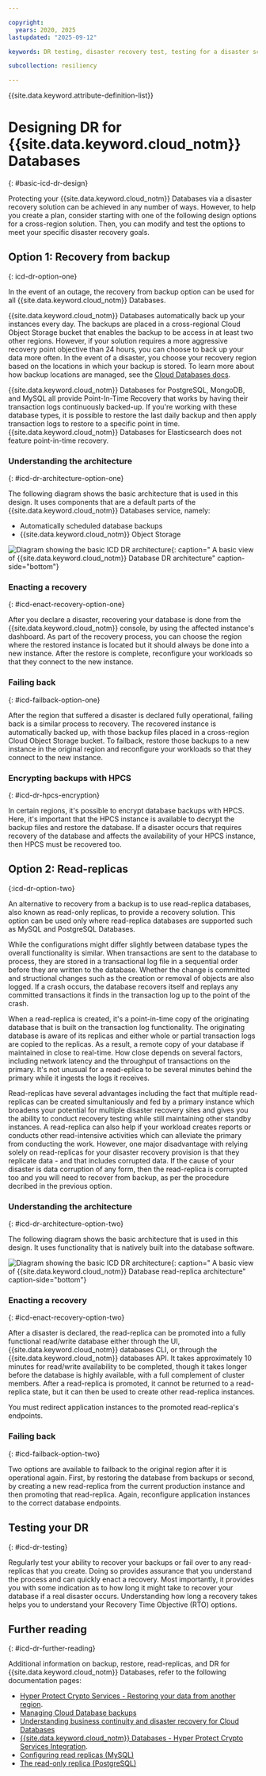```yaml
---

copyright:
  years: 2020, 2025
lastupdated: "2025-09-12"

keywords: DR testing, disaster recovery test, testing for a disaster scenario, dry test, switch over, DR simulation, databases

subcollection: resiliency

---
```


{{site.data.keyword.attribute-definition-list}}

# Designing DR for {{site.data.keyword.cloud_notm}} Databases
{: #basic-icd-dr-design}

Protecting your {{site.data.keyword.cloud_notm}} Databases via a disaster recovery solution can be achieved in any number of ways. However, to help you create a plan, consider starting with one of the following design options for a cross-region solution. Then, you can modify and test the options to meet your specific disaster recovery goals.

## Option 1: Recovery from backup
{: icd-dr-option-one}

In the event of an outage, the recovery from backup option can be used for all {{site.data.keyword.cloud_notm}} Databases.

{{site.data.keyword.cloud_notm}} Databases automatically back up your instances every day. The backups are placed in a cross-regional Cloud Object Storage bucket that enables the backup to be access in at least two other regions. However, if your solution requires a more aggressive recovery point objective than 24 hours, you can choose to back up your data more often. In the event of a disaster, you choose your recovery region based on the locations in which your backup is stored. To learn more about how backup locations are managed, see the [Cloud Databases docs](/docs/cloud-databases?topic=cloud-databases-dashboard-backups#backup-locations).

{{site.data.keyword.cloud_notm}} Databases for PostgreSQL, MongoDB, and MySQL all provide Point-In-Time Recovery that works by having their transaction logs continuously backed-up. If you're working with these database types, it is possible to restore the last daily backup and then apply transaction logs to restore to a specific point in time. {{site.data.keyword.cloud_notm}} Databases for Elasticsearch does not feature point-in-time recovery.


### Understanding the architecture
{: #icd-dr-architecture-option-one}

The following diagram shows the basic architecture that is used in this design. It uses components that are a default parts of the {{site.data.keyword.cloud_notm}} Databases service, namely:

* Automatically scheduled database backups
* {{site.data.keyword.cloud_notm}} Object Storage

![Diagram showing the basic ICD DR architecture](images/simple-icd-dr-arch2.svg "Diagram depicting a basic view of {{site.data.keyword.cloud_notm}} Database DR architecture"){: caption=" A basic view of {{site.data.keyword.cloud_notm}} Database DR architecture" caption-side="bottom"}

### Enacting a recovery
{: #icd-enact-recovery-option-one}

After you declare a disaster, recovering your database is done from the {{site.data.keyword.cloud_notm}} console, by using the affected instance's dashboard. As part of the recovery process, you can choose the region where the restored instance is located but it should always be done into a new instance. After the restore is complete, reconfigure your workloads so that they connect to the new instance.

### Failing back
{: #icd-failback-option-one}

After the region that suffered a disaster is declared fully operational, failing back is a similar process to recovery. The recovered instance is automatically backed up, with those backup files placed in a cross-region Cloud Object Storage bucket. To failback, restore those backups to a new instance in the original region and reconfigure your workloads so that they connect to the new instance.

### Encrypting backups with HPCS
{: #icd-dr-hpcs-encryption}

In certain regions, it's possible to encrypt database backups with HPCS. Here, it's important that the HPCS instance is available to decrypt the backup files and restore the database. If a disaster occurs that requires recovery of the database and affects the availability of your HPCS instance, then HPCS must be recovered too.

## Option 2: Read-replicas
{:icd-dr-option-two}

An alternative to recovery from a backup is to use read-replica databases, also known as read-only replicas, to provide a recovery solution. This option can be used only where read-replica databases are supported such as MySQL and PostgreSQL Databases.

While the configurations might differ slightly between database types the overall functionality is similar. When transactions are sent to the database to process, they are stored in a transactional log file in a sequential order before they are written to the database. Whether the change is committed and structional changes such as the creation or removal of objects are also logged. If a crash occurs, the database recovers itself and replays any committed transactions it finds in the transaction log up to the point of the crash. 

When a read-replica is created, it's a point-in-time copy of the originating database that is built on the transaction log functionality. The originating database is aware of its replicas and either whole or partial transaction logs are copied to the replicas. As a result, a remote copy of your database if maintained in close to real-time. How close depends on several factors, including network latency and the throughput of transactions on the primary. It's not unusual for a read-eplica to be several minutes behind the primary while it ingests the logs it receives.

Read-replicas have several advantages including the fact that multiple read-replicas can be created simultaniously and fed by a primary instance which broadens your potential for multiple disaster recovery sites and gives you the ability to conduct recovery testing while still maintaining other standby instances. A read-replica can also help if your workload creates reports or conducts other read-intensive activities which can alleviate the primary from conducting the work. However, one major disadvantage with relying solely on read-replicas for your disaster recovery provision is that they replicate data - and that includes corrupted data. If the cause of your disaster is data corruption of any form, then the read-replica is corrupted too and you will need to recover from backup, as per the procedure decribed in the previous option.

### Understanding the architecture
{: #icd-dr-architecture-option-two}

The following diagram shows the basic architecture that is used in this design. It uses functionality that is natively built into the database software.

![Diagram showing the basic ICD DR architecture](images/icd-dr-read-replica.svg "Diagram depicting a basic view of {{site.data.keyword.cloud_notm}} Database read-replica architecture"){: caption=" A basic view of {{site.data.keyword.cloud_notm}} Database read-replica architecture" caption-side="bottom"}


### Enacting a recovery
{: #icd-enact-recovery-option-two}

After a disaster is declared, the read-replica can be promoted into a fully functional read/write database either through the UI, {{site.data.keyword.cloud_notm}} databases CLI, or through the {{site.data.keyword.cloud_notm}} databases API. It takes approximately 10 minutes for read/write availability to be completed, though it takes longer before the database is highly available, with a full complement of cluster members. After a read-replica is promoted, it cannot be returned to a read-replica state, but it can then be used to create other read-replica instances.

You must redirect application instances to the promoted read-replica's endpoints.

### Failing back
{: #icd-failback-option-two}

Two options are available to failback to the original region after it is operational again. First, by restoring the database from backups or second, by creating a new read-replica from the current production instance and then promoting that read-replica. Again, reconfigure application instances to the correct database endpoints.


## Testing your DR
{: #icd-dr-testing}

Regularly test your ability to recover your backups or fail over to any read-replicas that you create. Doing so provides assurance that you understand the process and can quickly enact a recovery. Most importantly, it provides you with some indication as to how long it might take to recover your database if a real disaster occurs. Understanding how long a recovery takes helps you to understand your Recovery Time Objective (RTO) options.


## Further reading
{: #icd-dr-further-reading}

Additional information on backup, restore, read-replicas, and DR for {{site.data.keyword.cloud_notm}} Databases, refer to the following documentation pages:

* [Hyper Protect Crypto Services - Restoring your data from another region](/docs/hs-crypto?topic=hs-crypto-restore-data).
* [Managing Cloud Database backups](/docs/cloud-databases?topic=cloud-databases-dashboard-backups&interface=ui)
* [Understanding business continuity and disaster recovery for Cloud Databases](/docs/cloud-databases?topic=cloud-databases-bc-dr)
* [{{site.data.keyword.cloud_notm}} Databases - Hyper Protect Crypto Services Integration](/docs/cloud-databases?topic=cloud-databases-hpcs#use-hpcs-backups).
* [Configuring read replicas (MySQL)](/docs/databases-for-mysql?topic=databases-for-mysql-read-replicas)
* [The read-only replica (PostgreSQL)](/docs/databases-for-postgresql?topic=databases-for-postgresql-read-only-replicas&interface=ui)
